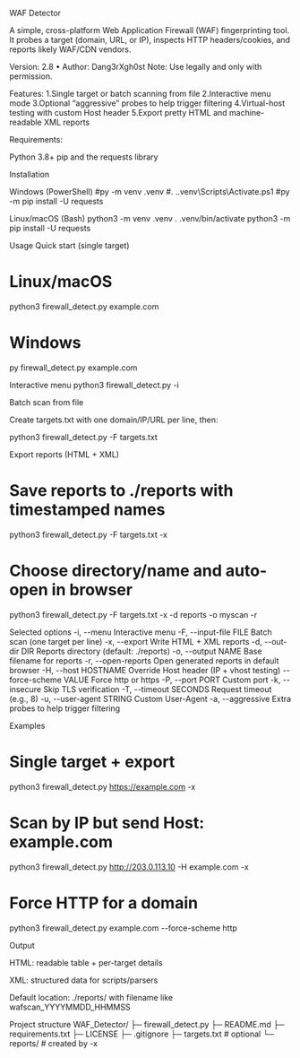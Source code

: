 WAF Detector

A simple, cross-platform Web Application Firewall (WAF) fingerprinting tool. It probes a target (domain, URL, or IP), inspects HTTP headers/cookies, and reports likely WAF/CDN vendors.

Version: 2.8 • Author: Dang3rXgh0st
Note: Use legally and only with permission.

Features:
1.Single target or batch scanning from file
2.Interactive menu mode
3.Optional “aggressive” probes to help trigger filtering
4.Virtual-host testing with custom Host header
5.Export pretty HTML and machine-readable XML reports

Requirements:

Python 3.8+
pip and the requests library

Installation

Windows (PowerShell)
#py -m venv .venv
#. .\.venv\Scripts\Activate.ps1
#py -m pip install -U requests

Linux/macOS (Bash)
python3 -m venv .venv
. .venv/bin/activate
python3 -m pip install -U requests

Usage
Quick start (single target)
# Linux/macOS
python3 firewall_detect.py example.com

# Windows
py firewall_detect.py example.com

Interactive menu
python3 firewall_detect.py -i

Batch scan from file

Create targets.txt with one domain/IP/URL per line, then:

python3 firewall_detect.py -F targets.txt

Export reports (HTML + XML)
# Save reports to ./reports with timestamped names
python3 firewall_detect.py -F targets.txt -x

# Choose directory/name and auto-open in browser
python3 firewall_detect.py -F targets.txt -x -d reports -o myscan -r

Selected options
-i, --menu               Interactive menu
-F, --input-file FILE    Batch scan (one target per line)
-x, --export             Write HTML + XML reports
-d, --out-dir DIR        Reports directory (default: ./reports)
-o, --output NAME        Base filename for reports
-r, --open-reports       Open generated reports in default browser
-H, --host HOSTNAME      Override Host header (IP + vhost testing)
--force-scheme VALUE     Force http or https
-P, --port PORT          Custom port
-k, --insecure           Skip TLS verification
-T, --timeout SECONDS    Request timeout (e.g., 8)
-u, --user-agent STRING  Custom User-Agent
-a, --aggressive         Extra probes to help trigger filtering

Examples
# Single target + export
python3 firewall_detect.py https://example.com -x

# Scan by IP but send Host: example.com
python3 firewall_detect.py http://203.0.113.10 -H example.com -x

# Force HTTP for a domain
python3 firewall_detect.py example.com --force-scheme http

Output

HTML: readable table + per-target details

XML: structured data for scripts/parsers

Default location: ./reports/ with filename like wafscan_YYYYMMDD_HHMMSS

Project structure
WAF_Detector/
├─ firewall_detect.py
├─ README.md
├─ requirements.txt
├─ LICENSE
├─ .gitignore
├─ targets.txt          # optional
└─ reports/             # created by -x

